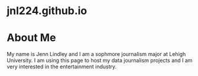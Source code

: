 # jnl224.github.io
# About Me
My name is Jenn Lindley and I am a sophmore journalism major at Lehigh University. I am using this page to host my data journalism projects and I am very interested in the entertainment industry. 
